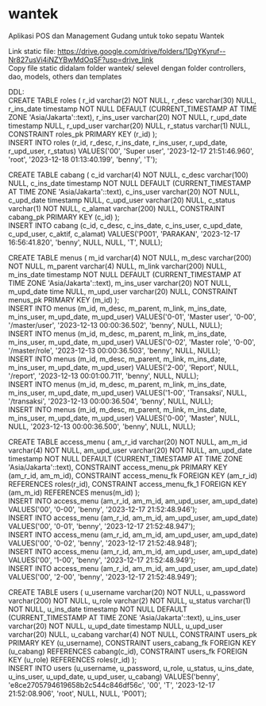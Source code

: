 # wantek
Aplikasi POS dan Management Gudang untuk toko sepatu Wantek  

Link static file: https://drive.google.com/drive/folders/1DgYKyruf--Nr827usVi4iNZYBwMdOqSF?usp=drive_link  
Copy file static didalam folder wantek/ selevel dengan folder controllers, dao, models, others dan templates

DDL:  
CREATE TABLE roles (
	r_id varchar(2) NOT NULL,
	r_desc varchar(30) NULL,
	r_ins_date timestamp NOT NULL DEFAULT (CURRENT_TIMESTAMP AT TIME ZONE 'Asia/Jakarta'::text),
	r_ins_user varchar(20) NOT NULL,
	r_upd_date timestamp NULL,
	r_upd_user varchar(20) NULL,
	r_status varchar(1) NULL,
	CONSTRAINT roles_pk PRIMARY KEY (r_id)
);  
INSERT INTO roles (r_id, r_desc, r_ins_date, r_ins_user, r_upd_date, r_upd_user, r_status) VALUES('00', 'Super user', '2023-12-17 21:51:46.960', 'root', '2023-12-18 01:13:40.199', 'benny', 'T');

CREATE TABLE cabang (
	c_id varchar(4) NOT NULL,
	c_desc varchar(100) NULL,
	c_ins_date timestamp NOT NULL DEFAULT (CURRENT_TIMESTAMP AT TIME ZONE 'Asia/Jakarta'::text),
	c_ins_user varchar(20) NOT NULL,
	c_upd_date timestamp NULL,
	c_upd_user varchar(20) NULL,
	c_status varchar(1) NOT NULL,
	c_alamat varchar(200) NULL,
	CONSTRAINT cabang_pk PRIMARY KEY (c_id)
);  
INSERT INTO cabang (c_id, c_desc, c_ins_date, c_ins_user, c_upd_date, c_upd_user, c_aktif, c_alamat) VALUES('P001', 'PARAKAN', '2023-12-17 16:56:41.820', 'benny', NULL, NULL, 'T', NULL);

CREATE TABLE menus (
	m_id varchar(4) NOT NULL,
	m_desc varchar(200) NOT NULL,
	m_parent varchar(4) NULL,
	m_link varchar(200) NULL,
	m_ins_date timestamp NOT NULL DEFAULT (CURRENT_TIMESTAMP AT TIME ZONE 'Asia/Jakarta'::text),
	m_ins_user varchar(20) NOT NULL,
	m_upd_date time NULL,
	m_upd_user varchar(20) NULL,
	CONSTRAINT menus_pk PRIMARY KEY (m_id)
);  
INSERT INTO menus (m_id, m_desc, m_parent, m_link, m_ins_date, m_ins_user, m_upd_date, m_upd_user) VALUES('0-01', 'Master user', '0-00', '/master/user', '2023-12-13 00:00:36.502', 'benny', NULL, NULL);  
INSERT INTO menus (m_id, m_desc, m_parent, m_link, m_ins_date, m_ins_user, m_upd_date, m_upd_user) VALUES('0-02', 'Master role', '0-00', '/master/role', '2023-12-13 00:00:36.503', 'benny', NULL, NULL);  
INSERT INTO menus (m_id, m_desc, m_parent, m_link, m_ins_date, m_ins_user, m_upd_date, m_upd_user) VALUES('2-00', 'Report', NULL, '/report', '2023-12-13 00:01:00.711', 'benny', NULL, NULL);  
INSERT INTO menus (m_id, m_desc, m_parent, m_link, m_ins_date, m_ins_user, m_upd_date, m_upd_user) VALUES('1-00', 'Transaksi', NULL, '/transaksi', '2023-12-13 00:00:36.504', 'benny', NULL, NULL);  
INSERT INTO menus (m_id, m_desc, m_parent, m_link, m_ins_date, m_ins_user, m_upd_date, m_upd_user) VALUES('0-00', 'Master', NULL, NULL, '2023-12-13 00:00:36.500', 'benny', NULL, NULL);  

CREATE TABLE access_menu (
	am_r_id varchar(20) NOT NULL,
	am_m_id varchar(4) NOT NULL,
	am_upd_user varchar(20) NOT NULL,
	am_upd_date timestamp NOT NULL DEFAULT (CURRENT_TIMESTAMP AT TIME ZONE 'Asia/Jakarta'::text),
	CONSTRAINT access_menu_pk PRIMARY KEY (am_r_id, am_m_id),
	CONSTRAINT access_menu_fk FOREIGN KEY (am_r_id) REFERENCES roles(r_id),
	CONSTRAINT access_menu_fk_1 FOREIGN KEY (am_m_id) REFERENCES menus(m_id)
);  
INSERT INTO access_menu (am_r_id, am_m_id, am_upd_user, am_upd_date) VALUES('00', '0-00', 'benny', '2023-12-17 21:52:48.946');  
INSERT INTO access_menu (am_r_id, am_m_id, am_upd_user, am_upd_date) VALUES('00', '0-01', 'benny', '2023-12-17 21:52:48.947');  
INSERT INTO access_menu (am_r_id, am_m_id, am_upd_user, am_upd_date) VALUES('00', '0-02', 'benny', '2023-12-17 21:52:48.948');  
INSERT INTO access_menu (am_r_id, am_m_id, am_upd_user, am_upd_date) VALUES('00', '1-00', 'benny', '2023-12-17 21:52:48.949');  
INSERT INTO access_menu (am_r_id, am_m_id, am_upd_user, am_upd_date) VALUES('00', '2-00', 'benny', '2023-12-17 21:52:48.949');  

CREATE TABLE users (
	u_username varchar(20) NOT NULL,
	u_password varchar(200) NOT NULL,
	u_role varchar(2) NOT NULL,
	u_status varchar(1) NOT NULL,
	u_ins_date timestamp NOT NULL DEFAULT (CURRENT_TIMESTAMP AT TIME ZONE 'Asia/Jakarta'::text),
	u_ins_user varchar(20) NOT NULL,
	u_upd_date timestamp NULL,
	u_upd_user varchar(20) NULL,
	u_cabang varchar(4) NOT NULL,
	CONSTRAINT users_pk PRIMARY KEY (u_username),
	CONSTRAINT users_cabang_fk FOREIGN KEY (u_cabang) REFERENCES cabang(c_id),
	CONSTRAINT users_fk FOREIGN KEY (u_role) REFERENCES roles(r_id)
);  
INSERT INTO users (u_username, u_password, u_role, u_status, u_ins_date, u_ins_user, u_upd_date, u_upd_user, u_cabang) VALUES('benny', 'e8ce2705794619658b2c544c846df56c', '00', 'T', '2023-12-17 21:52:08.906', 'root', NULL, NULL, 'P001');
